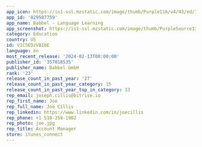 ```yaml
---
app_icon: https://is1-ssl.mzstatic.com/image/thumb/Purple116/v4/43/ed/77/43ed774e-21b1-34f2-d8ad-353edd5831d9/AppIcon-0-0-1x_U007epad-0-0-0-85-220.png/1024x1024bb.png
app_id: '829587759'
app_name: Babbel - Language Learning
app_screenshot: https://is1-ssl.mzstatic.com/image/thumb/PurpleSource126/v4/03/62/59/036259dd-89fa-c6e2-dcca-1122575a14f1/e9e9d9c6-4357-4fda-964d-8f6114126225_AppStore_1242x2688_ENG_US_01.jpg/1242x2688bb.png
category: Education
country: US
id: V1C5EDzVB1bE
language: en
most_recent_release: '2024-02-13T00:00:00'
publisher_id: '357018535'
publisher_name: Babbel GmbH
rank: '23'
release_count_in_past_year: '27'
release_count_in_past_year_category: 15
release_count_in_past_year_top_in_category: 33
rep_email: joseph.cillis@bitrise.io
rep_first_name: Joe
rep_full_name: Joe Cillis
rep_linkedin: https://www.linkedin.com/in/joecillis
rep_phone: +1 518-258-1902
rep_photo: joe.jpg
rep_title: Account Manager
store: itunes_connect
---
```

